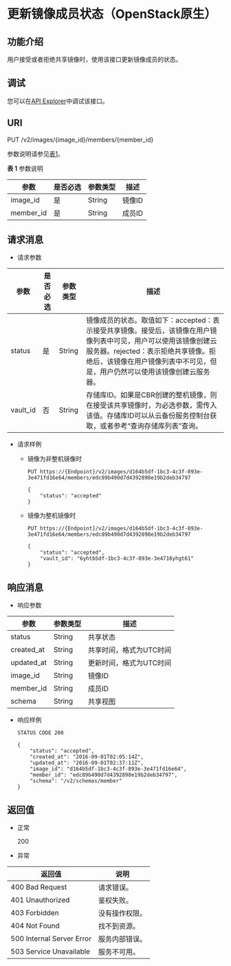 # 更新镜像成员状态（OpenStack原生）<a name="ims_03_0721"></a>

## 功能介绍<a name="section39958021"></a>

用户接受或者拒绝共享镜像时，使用该接口更新镜像成员的状态。

## 调试<a name="section44686511322"></a>

您可以在[API Explorer](https://apiexplorer.developer.huaweicloud.com/apiexplorer/doc?locale=zh-cn&consoleCurrentProductId=ims&consoleCurrentProductshort=&product=IMS&api=GlanceUpdateImageMember)中调试该接口。

## URI<a name="section24077873"></a>

PUT /v2/images/\{image\_id\}/members/\{member\_id\}

参数说明请参见[表1](#table37590215162351)。

**表 1**  参数说明

|参数|是否必选|参数类型|描述|
|--|--|--|--|
|image_id|是|String|镜像ID|
|member_id|是|String|成员ID|


## 请求消息<a name="section15374270"></a>

-   请求参数

|参数|是否必选|参数类型|描述|
|--|--|--|--|
|status|是|String|镜像成员的状态。取值如下：accepted：表示接受共享镜像。接受后，该镜像在用户镜像列表中可见，用户可以使用该镜像创建云服务器。rejected：表示拒绝共享镜像。拒绝后，该镜像在用户镜像列表中不可见，但是，用户仍然可以使用该镜像创建云服务器。|
|vault_id|否|String|存储库ID。如果是CBR创建的整机镜像，则在接受该共享镜像时，为必选参数，需传入该值。存储库ID可以从云备份服务控制台获取，或者参考“查询存储库列表”查询。|


-   请求样例
    -   镜像为非整机镜像时

        ```
        PUT https://{Endpoint}/v2/images/d164b5df-1bc3-4c3f-893e-3e471fd16e64/members/edc89b490d7d4392898e19b2deb34797
        ```

        ```
        {
            "status": "accepted"
        }
        ```

    -   镜像为整机镜像时

        ```
        PUT https://{Endpoint}/v2/images/d164b5df-1bc3-4c3f-893e-3e471fd16e64/members/edc89b490d7d4392898e19b2deb34797
        ```

        ```
        {
            "status": "accepted",
            "vault_id": "6yhtb5df-1bc3-4c3f-893e-3e4716yhgt61"
        }
        ```



## 响应消息<a name="section4150710"></a>

-   响应参数

|参数|参数类型|描述|
|--|--|--|
|status|String|共享状态|
|created_at|String|共享时间，格式为UTC时间|
|updated_at|String|更新时间，格式为UTC时间|
|image_id|String|镜像ID|
|member_id|String|成员ID|
|schema|String|共享视图|


-   响应样例

    ```
    STATUS CODE 200
    ```

    ```
    {
        "status": "accepted",
        "created_at": "2016-09-01T02:05:14Z",
        "updated_at": "2016-09-01T02:37:11Z",
        "image_id": "d164b5df-1bc3-4c3f-893e-3e471fd16e64",
        "member_id": "edc89b490d7d4392898e19b2deb34797",
        "schema": "/v2/schemas/member"
    }
    ```


## 返回值<a name="section61374531"></a>

-   正常

    200

-   异常

|返回值|说明|
|--|--|
|400 Bad Request|请求错误。|
|401 Unauthorized|鉴权失败。|
|403 Forbidden|没有操作权限。|
|404 Not Found|找不到资源。|
|500 Internal Server Error|服务内部错误。|
|503 Service Unavailable|服务不可用。|



